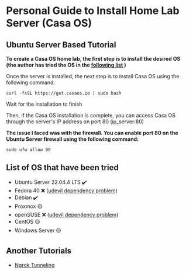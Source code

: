 # Personal Guide to Install Home Lab Server (Casa OS)

## Ubuntu Server Based Tutorial

**To create a Casa OS home lab, the first step is to install the desired OS (the author has tried the OS in the [following list](#list-of-os-that-have-been-tried) )**

Once the server is installed, the next step is to install Casa OS using the following command:

```
curl -fsSL https://get.casaos.io | sudo bash
```

Wait for the installation to finish

Then, if the Casa OS installation is complete, you can access Casa OS through the server's IP address on port 80 (ip_server:80)

**The issue I faced was with the firewall. You can enable port 80 on the Ubuntu Server firewall using the following command:**

```
sudo ufw allow 80
```

## List of OS that have been tried

- Ubuntu Server 22.04.4 LTS ✔️
- Fedora 40 ❌ ([udevil dependency problem](https://github.com/IceWhaleTech/CasaOS/issues/1149))
- Debian ✔️
- Proxmox 🟡
- openSUSE ❌ ([udevil dependency problem](https://github.com/IceWhaleTech/CasaOS/issues/1149))
- CentOS 🟡
- Windows Server 🟡

## Another Tutorials
- [Ngrok Tunneling](/tunneling-ngrok.md)
